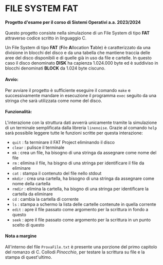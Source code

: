 # FILE SYSTEM FAT
#### Progetto d'esame per il corso di Sistemi Operativi a.a. 2023/2024

Questo progetto consiste nella simulazione di un File System di tipo **FAT** attraverso codice scritto in linguaggio C.

Un File System di tipo **FAT** (**F**ile **A**llocation **T**able) è caratterizzato da una divisione in blocchi del disco e da una tabella che mantiene traccia delle aree del disco disponibili e di quelle già in uso da file e cartelle. In questo caso il disco denominato **DISK** ha capienza 1.024.000 byte ed è suddiviso in blocchi denominati **BLOCK** da 1.024 byte ciscuno.

#### Avvio:
Per avviare il progetto è sufficiente eseguire il comando `make` e successivamente mandare in esecuzione il programma `exec` seguito da una stringa che sarà utilizzata come nome del disco. 

#### Funzionalità: 
L'interazione con la struttura dati avverrà unicamente tramite la simulazione di un terminale semplificata dalla libreria `linenoise`. Grazie al comando `help` sarà possibile leggere tutte le funzioni scritte per questa interazione:

- `quit` : fa terminare il FAT Project eliminando il disco 
- `clear` : pulisce il terminale
- `mk` : crea un file, ha bisogno di una stringa da assegnare come nome del file
- `rm` : elimina il file, ha bisgno di una stringa per identificare il file da eliminare
- `cat` : stampa il contenuto del file nello stdout
- `mkdir` : crea una cartella, ha bisogno di una stringa da assegnare come nome della cartella
- `rmdir` : elimina la cartella, ha bisgno di una stringa per identificare la cartella da eliminare
- `cd` : cambia la cartella di corrente
- `ls` : stampa a schermo la lista delle cartelle contenute in quella corrente
- `edit` : apre il file passato come argomento per la scrittura in fondo a questo
- `seek` : apre il file passato come argomento per la scrittura in un punto scelto di questo

#### Nota a margine 

All'interno del file `ProvaFile.txt` è presente una porzione del primo capitolo del romanzo di C. Collodi *Pinocchio*, per testare la scrittura su file e la stampa di quest'ultimo.


